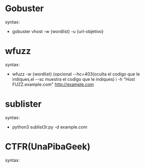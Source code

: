 

# Gobuster
syntax:
- gobuster vhost -w {wordlist} -u {url-objetivo}

# wfuzz
syntax:
- wfuzz -w {wordlist} (opcional --hc=403(oculta el codigo que le indiques,el --sc muestra el codigo que le indiques) i -h "Host FUZZ.example.com" http://example.com


# sublister
syntax:
- python3 sublist3r.py -d example.com

# CTFR(UnaPibaGeek)
syntax:
